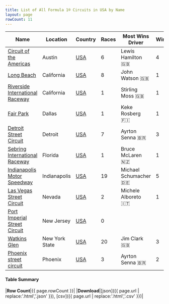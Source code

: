 ```yaml
---
title: List of All Formula 1® Circuits in USA by Name
layout: page
rowCount: 11
---
```


| Name | Location | Country | Races | Most Wins Driver | Wins |
|--|--|--|--|--|--|
| [Circuit of the Americas](/f1/circuits/americas) | Austin | [USA](/f1/countries/usa) | 6 | Lewis Hamilton 🇬🇧 | 4 |
| [Long Beach](/f1/circuits/long_beach) | California | [USA](/f1/countries/usa) | 8 | John Watson 🇬🇧 | 1 |
| [Riverside International Raceway](/f1/circuits/riverside) | California | [USA](/f1/countries/usa) | 1 | Stirling Moss 🇬🇧 | 1 |
| [Fair Park](/f1/circuits/dallas) | Dallas | [USA](/f1/countries/usa) | 1 | Keke Rosberg 🇫🇮 | 1 |
| [Detroit Street Circuit](/f1/circuits/detroit) | Detroit | [USA](/f1/countries/usa) | 7 | Ayrton Senna 🇧🇷 | 3 |
| [Sebring International Raceway](/f1/circuits/sebring) | Florida | [USA](/f1/countries/usa) | 1 | Bruce McLaren 🇳🇿 | 1 |
| [Indianapolis Motor Speedway](/f1/circuits/indianapolis) | Indianapolis | [USA](/f1/countries/usa) | 19 | Michael Schumacher 🇩🇪 | 5 |
| [Las Vegas Street Circuit](/f1/circuits/las_vegas) | Nevada | [USA](/f1/countries/usa) | 2 | Michele Alboreto 🇮🇹 | 1 |
| [Port Imperial Street Circuit](/f1/circuits/port_imperial) | New Jersey | [USA](/f1/countries/usa) | 0 |   |   |
| [Watkins Glen](/f1/circuits/watkins_glen) | New York State | [USA](/f1/countries/usa) | 20 | Jim Clark 🇬🇧 | 3 |
| [Phoenix street circuit](/f1/circuits/phoenix) | Phoenix | [USA](/f1/countries/usa) | 3 | Ayrton Senna 🇧🇷 | 2 |

#### Table Summary

|**Row Count**|{{ page.rowCount }}|
|**Download**|[json]({{ page.url | replace:'.html','.json' }}), [csv]({{ page.url | replace:'.html','.csv' }})|
